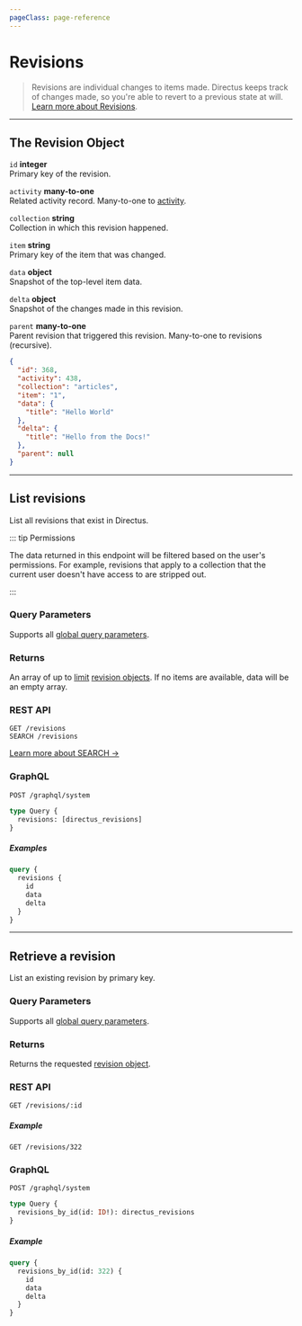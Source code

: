 ```yaml
---
pageClass: page-reference
---
```


# Revisions

> Revisions are individual changes to items made. Directus keeps track of changes made, so you're able to revert to a
> previous state at will. [Learn more about Revisions](/getting-started/glossary/#revisions).

---

## The Revision Object

`id` **integer**\
Primary key of the revision.

`activity` **many-to-one**\
Related activity record. Many-to-one to [activity](/reference/system/activity/).

`collection` **string**\
Collection in which this revision happened.

`item` **string**\
Primary key of the item that was changed.

`data` **object**\
Snapshot of the top-level item data.

`delta` **object**\
Snapshot of the changes made in this revision.

`parent` **many-to-one**\
Parent revision that triggered this revision. Many-to-one to revisions (recursive).

```json
{
  "id": 368,
  "activity": 438,
  "collection": "articles",
  "item": "1",
  "data": {
    "title": "Hello World"
  },
  "delta": {
    "title": "Hello from the Docs!"
  },
  "parent": null
}
```

---

## List revisions

List all revisions that exist in Directus.

::: tip Permissions

The data returned in this endpoint will be filtered based on the user's permissions. For example, revisions that apply
to a collection that the current user doesn't have access to are stripped out.

:::

### Query Parameters

Supports all [global query parameters](/reference/query).

### Returns

An array of up to [limit](/reference/query/#limit) [revision objects](#the-revision-object). If no items are available,
data will be an empty array.

### REST API

```
GET /revisions
SEARCH /revisions
```

[Learn more about SEARCH ->](/reference/introduction/#search-http-method)

### GraphQL

```
POST /graphql/system
```

```graphql
type Query {
  revisions: [directus_revisions]
}
```

##### Examples

```graphql
query {
  revisions {
    id
    data
    delta
  }
}
```

---

## Retrieve a revision

List an existing revision by primary key.

### Query Parameters

Supports all [global query parameters](/reference/query).

### Returns

Returns the requested [revision object](#the-revision-object).

### REST API

```
GET /revisions/:id
```

##### Example

```
GET /revisions/322
```

### GraphQL

```
POST /graphql/system
```

```graphql
type Query {
  revisions_by_id(id: ID!): directus_revisions
}
```

##### Example

```graphql
query {
  revisions_by_id(id: 322) {
    id
    data
    delta
  }
}
```
